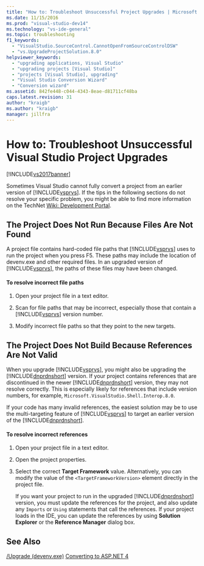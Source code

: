 ```yaml
---
title: "How to: Troubleshoot Unsuccessful Project Upgrades | Microsoft Docs"
ms.date: 11/15/2016
ms.prod: "visual-studio-dev14"
ms.technology: "vs-ide-general"
ms.topic: troubleshooting
f1_keywords:
  - "VisualStudio.SourceControl.CannotOpenFromSourceControlDSW"
  - "vs.UpgradeProjectSolution.8.0"
helpviewer_keywords:
  - "upgrading applications, Visual Studio"
  - "upgrading projects [Visual Studio]"
  - "projects [Visual Studio], upgrading"
  - "Visual Studio Conversion Wizard"
  - "Conversion wizard"
ms.assetid: 842fe448-c044-4343-8eae-d81711cf48ba
caps.latest.revision: 31
author: "kraigb"
ms.author: "kraigb"
manager: jillfra
---
```

# How to: Troubleshoot Unsuccessful Visual Studio Project Upgrades
[!INCLUDE[vs2017banner](../includes/vs2017banner.md)]

Sometimes Visual Studio cannot fully convert a project from an earlier version of [!INCLUDE[vsprvs](../includes/vsprvs-md.md)]. If the tips in the following sections do not resolve your specific problem, you might be able to find more information on the TechNet [Wiki: Development Portal](http://go.microsoft.com/fwlink/?LinkId=254808).

## The Project Does Not Run Because Files Are Not Found
 A project file contains hard-coded file paths that [!INCLUDE[vsprvs](../includes/vsprvs-md.md)] uses to run the project when you press F5. These paths may include the location of devenv.exe and other required files. In an upgraded version of [!INCLUDE[vsprvs](../includes/vsprvs-md.md)], the paths of these files may have been changed.

#### To resolve incorrect file paths

1. Open your project file in a text editor.

2. Scan for file paths that may be incorrect, especially those that contain a [!INCLUDE[vsprvs](../includes/vsprvs-md.md)] version number.

3. Modify incorrect file paths so that they point to the new targets.

## The Project Does Not Build Because References Are Not Valid
 When you upgrade [!INCLUDE[vsprvs](../includes/vsprvs-md.md)], you might also be upgrading the [!INCLUDE[dnprdnshort](../includes/dnprdnshort-md.md)] version. If your project contains references that are discontinued in the newer [!INCLUDE[dnprdnshort](../includes/dnprdnshort-md.md)] version, they may not resolve correctly. This is especially likely for references that include version numbers, for example, `Microsoft.VisualStudio.Shell.Interop.8.0`.

 If your code has many invalid references, the easiest solution may be to use the multi-targeting feature of [!INCLUDE[vsprvs](../includes/vsprvs-md.md)] to target an earlier version of the [!INCLUDE[dnprdnshort](../includes/dnprdnshort-md.md)].

#### To resolve incorrect references

1. Open your project file in a text editor.

2. Open the project properties.

3. Select the correct **Target Framework** value. Alternatively, you can modify the value of the `<TargetFrameworkVersion>` element directly in the project file.

   If you want your project to run in the upgraded [!INCLUDE[dnprdnshort](../includes/dnprdnshort-md.md)] version, you must update the references for the project, and also update any `Imports` or `Using` statements that call the references. If your project loads in the IDE, you can update the references by using **Solution Explorer** or the **Reference Manager** dialog box.

## See Also
 [/Upgrade (devenv.exe)](../ide/reference/upgrade-devenv-exe.md)
 [Converting to ASP.NET 4](http://msdn.microsoft.com/library/790147c6-36c1-41b5-a52d-30b9ccd2bd10)
